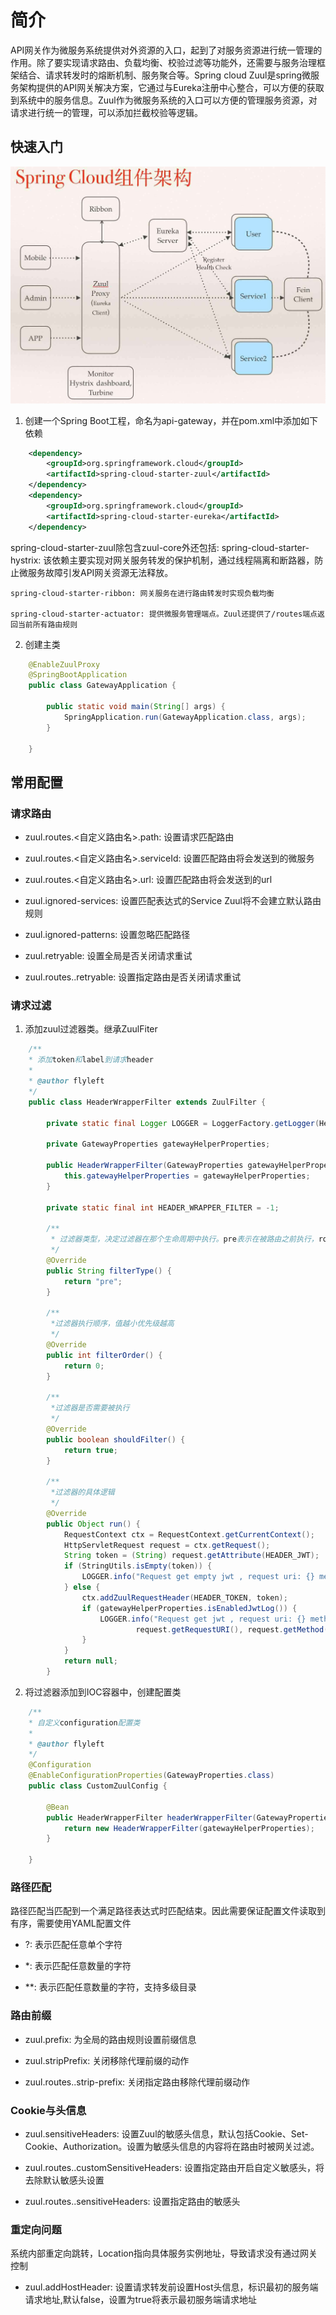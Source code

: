 # 简介

API网关作为微服务系统提供对外资源的入口，起到了对服务资源进行统一管理的作用。除了要实现请求路由、负载均衡、校验过滤等功能外，还需要与服务治理框架结合、请求转发时的熔断机制、服务聚合等。Spring cloud Zuul是spring微服务架构提供的API网关解决方案，它通过与Eureka注册中心整合，可以方便的获取到系统中的服务信息。Zuul作为微服务系统的入口可以方便的管理服务资源，对请求进行统一的管理，可以添加拦截校验等逻辑。

## 快速入门

![组件架构图](./image/zuul.jpeg)

1. 创建一个Spring Boot工程，命名为api-gateway，并在pom.xml中添加如下依赖
```xml
    <dependency>
        <groupId>org.springframework.cloud</groupId>
        <artifactId>spring-cloud-starter-zuul</artifactId>
    </dependency>
    <dependency>
        <groupId>org.springframework.cloud</groupId>
        <artifactId>spring-cloud-starter-eureka</artifactId>
    </dependency>
```
spring-cloud-starter-zuul除包含zuul-core外还包括:
    spring-cloud-starter-hystrix: 该依赖主要实现对网关服务转发的保护机制，通过线程隔离和断路器，防止微服务故障引发API网关资源无法释放。

    spring-cloud-starter-ribbon: 网关服务在进行路由转发时实现负载均衡

    spring-cloud-starter-actuator: 提供微服务管理端点。Zuul还提供了/routes端点返回当前所有路由规则

2. 创建主类
```java
    @EnableZuulProxy
    @SpringBootApplication
    public class GatewayApplication {

        public static void main(String[] args) {
            SpringApplication.run(GatewayApplication.class, args);
        }

    }
```

## 常用配置

### 请求路由

 - zuul.routes.<自定义路由名>.path: 设置请求匹配路由

 - zuul.routes.<自定义路由名>.serviceId: 设置匹配路由将会发送到的微服务

 - zuul.routes.<自定义路由名>.url: 设置匹配路由将会发送到的url

 - zuul.ignored-services: 设置匹配表达式的Service Zuul将不会建立默认路由规则

 - zuul.ignored-patterns: 设置忽略匹配路径

 - zuul.retryable: 设置全局是否关闭请求重试

 - zuul.routes.<route>.retryable: 设置指定路由是否关闭请求重试

### 请求过滤

1. 添加zuul过滤器类。继承ZuulFiter
```java
    /**
    * 添加token和label到请求header
    *
    * @author flyleft
    */
    public class HeaderWrapperFilter extends ZuulFilter {

        private static final Logger LOGGER = LoggerFactory.getLogger(HeaderWrapperFilter.class);

        private GatewayProperties gatewayHelperProperties;

        public HeaderWrapperFilter(GatewayProperties gatewayHelperProperties) {
            this.gatewayHelperProperties = gatewayHelperProperties;
        }

        private static final int HEADER_WRAPPER_FILTER = -1;

        /**
         * 过滤器类型，决定过滤器在那个生命周期中执行。pre表示在被路由之前执行，route表示在路由请求时被调用，post表示在route和error过滤器之后被调用，error表示处理请求发生错误时被调用
         */
        @Override
        public String filterType() {
            return "pre";
        }

        /**
         *过滤器执行顺序，值越小优先级越高
         */
        @Override
        public int filterOrder() {
            return 0;
        }

        /**
         *过滤器是否需要被执行
         */
        @Override
        public boolean shouldFilter() {
            return true;
        }

        /**
         *过滤器的具体逻辑
         */
        @Override
        public Object run() {
            RequestContext ctx = RequestContext.getCurrentContext();
            HttpServletRequest request = ctx.getRequest();
            String token = (String) request.getAttribute(HEADER_JWT);
            if (StringUtils.isEmpty(token)) {
                LOGGER.info("Request get empty jwt , request uri: {} method: {}", request.getRequestURI(), request.getMethod());
            } else {
                ctx.addZuulRequestHeader(HEADER_TOKEN, token);
                if (gatewayHelperProperties.isEnabledJwtLog()) {
                    LOGGER.info("Request get jwt , request uri: {} method: {} JWT: {}",
                            request.getRequestURI(), request.getMethod(), token);
                }
            }
            return null;
        }
```

2. 将过滤器添加到IOC容器中，创建配置类

```java
    /**
    * 自定义configuration配置类
    *
    * @author flyleft
    */
    @Configuration
    @EnableConfigurationProperties(GatewayProperties.class)
    public class CustomZuulConfig {

        @Bean
        public HeaderWrapperFilter headerWrapperFilter(GatewayProperties gatewayHelperProperties) {
            return new HeaderWrapperFilter(gatewayHelperProperties);
        }
            
    }
```

### 路径匹配

路径匹配当匹配到一个满足路径表达式时匹配结束。因此需要保证配置文件读取到有序，需要使用YAML配置文件

 - ?: 表示匹配任意单个字符

 - *: 表示匹配任意数量的字符

 - **: 表示匹配任意数量的字符，支持多级目录

### 路由前缀

 - zuul.prefix: 为全局的路由规则设置前缀信息

 - zuul.stripPrefix: 关闭移除代理前缀的动作

 - zuul.routes.<route>.strip-prefix: 关闭指定路由移除代理前缀动作

### Cookie与头信息
    
 - zuul.sensitiveHeaders: 设置Zuul的敏感头信息，默认包括Cookie、Set-Cookie、Authorization。设置为敏感头信息的内容将在路由时被网关过滤。
 
 - zuul.routes.<router>.customSensitiveHeaders: 设置指定路由开启自定义敏感头，将去除默认敏感头设置
 
 - zuul.routes.<router>.sensitiveHeaders: 设置指定路由的敏感头

### 重定向问题

系统内部重定向跳转，Location指向具体服务实例地址，导致请求没有通过网关控制

 - zuul.addHostHeader: 设置请求转发前设置Host头信息，标识最初的服务端请求地址,默认false，设置为true将表示最初服务端请求地址



